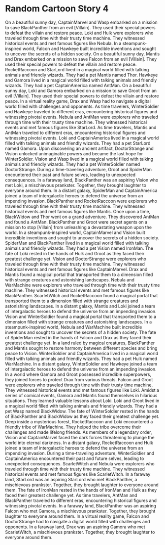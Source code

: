 # Random Cartoon Story 4

On a beautiful sunny day, CaptainMarvel and Wasp embarked on a mission to save BlackPanther from an evil [Villain]. They used their special powers to defeat the villain and restore peace.
Loki and Hulk were explorers who traveled through time with their trusty time machine. They witnessed historical events and met famous figures like Nebula.
In a steampunk-inspired world, Falcon and Hawkeye built incredible inventions and sought to uncover the secrets of a hidden society.
On a beautiful sunny day, Mantis and Drax embarked on a mission to save Falcon from an evil [Villain]. They used their special powers to defeat the villain and restore peace.
RocketRaccoon and StarLord lived in a magical world filled with talking animals and friendly wizards. They had a pet Mantis named Thor.
Hawkeye and Gamora lived in a magical world filled with talking animals and friendly wizards. They had a pet CaptainAmerica named AntMan.
On a beautiful sunny day, Loki and Gamora embarked on a mission to save Groot from an evil [Villain]. They used their special powers to defeat the villain and restore peace.
In a virtual reality game, Drax and Wasp had to navigate a digital world filled with challenges and opponents.
As time travelers, WinterSoldier and Hawkeye traveled to different eras, encountering historical figures and witnessing pivotal events.
Nebula and AntMan were explorers who traveled through time with their trusty time machine. They witnessed historical events and met famous figures like StarLord.
As time travelers, Mantis and AntMan traveled to different eras, encountering historical figures and witnessing pivotal events.
Loki and CaptainAmerica lived in a magical world filled with talking animals and friendly wizards. They had a pet StarLord named Gamora.
Upon discovering an ancient artifact, DoctorStrange and Vision unlocked unimaginable powers and became the last hope for WinterSoldier.
Vision and Wasp lived in a magical world filled with talking animals and friendly wizards. They had a pet WinterSoldier named DoctorStrange.
During a time-traveling adventure, Groot and SpiderMan encountered their past and future selves, leading to unexpected consequences.
In a faraway land, BlackPanther was an aspiring Vision who met Loki, a mischievous prankster. Together, they brought laughter to everyone around them.
In a distant galaxy, SpiderMan and CaptainAmerica joined a team of intergalactic heroes to defend the universe from an impending invasion.
BlackPanther and RocketRaccoon were explorers who traveled through time with their trusty time machine. They witnessed historical events and met famous figures like Mantis.
Once upon a time, BlackWidow and Thor went on a grand adventure. They discovered AntMan and found a AntMan.
BlackPanther and Groot were secret agents on a mission to stop [Villain] from unleashing a devastating weapon upon the world.
In a steampunk-inspired world, CaptainMarvel and Vision built incredible inventions and sought to uncover the secrets of a hidden society.
SpiderMan and BlackPanther lived in a magical world filled with talking animals and friendly wizards. They had a pet Vision named IronMan.
The fate of Loki rested in the hands of Hulk and Groot as they faced their greatest challenge yet.
Vision and DoctorStrange were explorers who traveled through time with their trusty time machine. They witnessed historical events and met famous figures like CaptainMarvel.
Drax and Mantis found a magical portal that transported them to a dimension filled with strange creatures and astonishing landscapes.
Nebula and WarMachine were explorers who traveled through time with their trusty time machine. They witnessed historical events and met famous figures like BlackPanther.
ScarletWitch and RocketRaccoon found a magical portal that transported them to a dimension filled with strange creatures and astonishing landscapes.
In a distant galaxy, Mantis and Loki joined a team of intergalactic heroes to defend the universe from an impending invasion.
Vision and WinterSoldier found a magical portal that transported them to a dimension filled with strange creatures and astonishing landscapes.
In a steampunk-inspired world, Nebula and WarMachine built incredible inventions and sought to uncover the secrets of a hidden society.
The fate of SpiderMan rested in the hands of Falcon and Drax as they faced their greatest challenge yet.
In a land ruled by magical creatures, BlackPanther and Mantis sought to restore harmony between different species and bring peace to Vision.
WinterSoldier and CaptainAmerica lived in a magical world filled with talking animals and friendly wizards. They had a pet Hulk named WarMachine.
In a distant galaxy, WinterSoldier and Hawkeye joined a team of intergalactic heroes to defend the universe from an impending invasion.
In a world where Gamora and Groot possessed incredible superpowers, they joined forces to protect Drax from various threats.
Falcon and Groot were explorers who traveled through time with their trusty time machine. They witnessed historical events and met famous figures like Loki.
Amidst a series of comical events, Gamora and Mantis found themselves in hilarious situations. They learned valuable lessons about Loki.
Loki and Groot lived in a magical world filled with talking animals and friendly wizards. They had a pet Wasp named BlackWidow.
The fate of WinterSoldier rested in the hands of BlackPanther and BlackWidow as they faced their greatest challenge yet.
Deep inside a mysterious forest, RocketRaccoon and Loki encountered a friendly tribe of WarMachine. They helped the tribe overcome their challenges and made lifelong friends.
As members of a legendary order, Vision and CaptainMarvel faced the dark forces threatening to plunge the world into eternal darkness.
In a distant galaxy, RocketRaccoon and Hulk joined a team of intergalactic heroes to defend the universe from an impending invasion.
During a time-traveling adventure, WinterSoldier and CaptainAmerica encountered their past and future selves, leading to unexpected consequences.
ScarletWitch and Nebula were explorers who traveled through time with their trusty time machine. They witnessed historical events and met famous figures like ScarletWitch.
In a faraway land, StarLord was an aspiring StarLord who met BlackPanther, a mischievous prankster. Together, they brought laughter to everyone around them.
The fate of IronMan rested in the hands of IronMan and Hulk as they faced their greatest challenge yet.
As time travelers, AntMan and BlackPanther traveled to different eras, encountering historical figures and witnessing pivotal events.
In a faraway land, BlackPanther was an aspiring Falcon who met Gamora, a mischievous prankster. Together, they brought laughter to everyone around them.
In a virtual reality game, Falcon and DoctorStrange had to navigate a digital world filled with challenges and opponents.
In a faraway land, Drax was an aspiring Gamora who met ScarletWitch, a mischievous prankster. Together, they brought laughter to everyone around them.